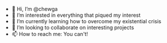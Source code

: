- 👋 Hi, I’m @chewga
- 👀 I’m interested in everything that piqued my interest
- 🌱 I’m currently learning how to overcome my existential crisis
- 💞️ I’m looking to collaborate on interesting projects
- 📫 How to reach me: You can't!

<!---
chewga/chewga is a ✨ special ✨ repository because its `README.md` (this file) appears on your GitHub profile.
You can click the Preview link to take a look at your changes.
--->

